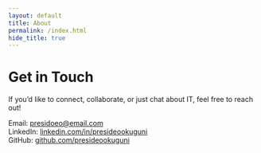 ```yaml
---
layout: default
title: About
permalink: /index.html
hide_title: true
---
```


# Get in Touch

If you’d like to connect, collaborate, or just chat about IT, feel free to reach out!

Email: presidoeo@email.com  
LinkedIn: [linkedin.com/in/presideookuguni](https://www.linkedin.com/in/presidoe-okuguni)  
GitHub: [github.com/presideookuguni](https://github.com/presideookuguni)
